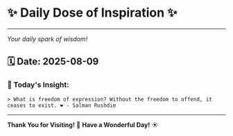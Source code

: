 # ✨ Daily Dose of Inspiration ✨

--- 

_Your daily spark of wisdom!_

## 🗓️ Date: **2025-08-09**

### 💬 Today's Insight:
```
> What is freedom of expression? Without the freedom to offend, it ceases to exist. ❤️ - Salman Rushdie
```

--- 

**Thank You for Visiting!** 🙏
**Have a Wonderful Day!** ☀️
